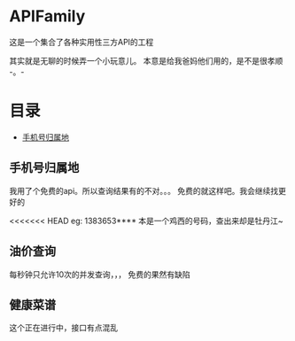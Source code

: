 # APIFamily

这是一个集合了各种实用性三方API的工程

其实就是无聊的时候弄一个小玩意儿。 本意是给我爸妈他们用的，是不是很孝顺 -。-

# 目录 #

- [手机号归属地](#phone2Place)

## 手机号归属地 ##
<span id = "phone2Place"></span>
我用了个免费的api。所以查询结果有的不对。。。 免费的就这样吧。我会继续找更好的

<<<<<<< HEAD
eg: 1383653**** 本是一个鸡西的号码，查出来却是牡丹江~

## 油价查询 ##
每秒钟只允许10次的并发查询，，， 免费的果然有缺陷

## 健康菜谱 ##
这个正在进行中，接口有点混乱
